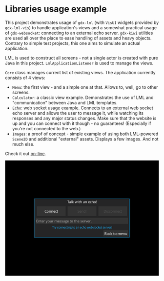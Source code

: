 # Libraries usage example

This project demonstrates usage of `gdx-lml` (with `VisUI` widgets provided by `gdx-lml-vis`) to handle application's views and a somewhat practical usage of `gdx-websocket`: connecting to an external echo server. `gdx-kiwi` utilities are used all over the place to ease handling of assets and heavy objects. Contrary to simple test projects, this one aims to simulate an actual application.

LML is used to construct all screens - not a single actor is created with pure Java in this project. `LmlApplicationListener` is used to manage the views.

`Core` class manages current list of existing views. The application currently consists of 4 views:

- `Menu`: the first view - and a simple one at that. Allows to, well, go to other screens.
- `Calculator`: a classic view example. Demonstrates the use of LML and "communication" between Java and LML templates.
- `Echo`: web socket usage example. Connects to an external web socket echo server and allows the user to message it, while watching its responses and any major status changes. Make sure that the website is up and you can connect with it though - no guarantees! (Especially if you're not connected to the web.)
- `Images`: a proof of concept - simple example of using both LML-powered `Scene2D` and additional "external" assets. Displays a few images. And not much else.

Check it out [on-line](http://czyzby.github.io/gdx-lml/lml-vis-websocket).

![gdx-lml-vis-websocket](gdx-lml-vis-websocket.png)

